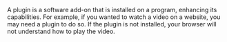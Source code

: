 A plugin is a software add-on that is installed on a program, enhancing its capabilities. 
For example, if you wanted to watch a video on a website, you may need a plugin to do so. If the plugin is not installed, your browser will not understand how to play the video.